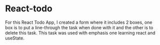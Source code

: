 # React-todo

For this React Todo App, I created a form where it includes 2 boxes, one box is to put a line-through the task when done with it and the other is to delete this task. This task was used with emphasis one learning react and useState.
